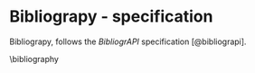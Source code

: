 # Bibliograpy - specification

Bibliograpy, follows the *BibliogrAPI* specification [@bibliograpi].

\bibliography
